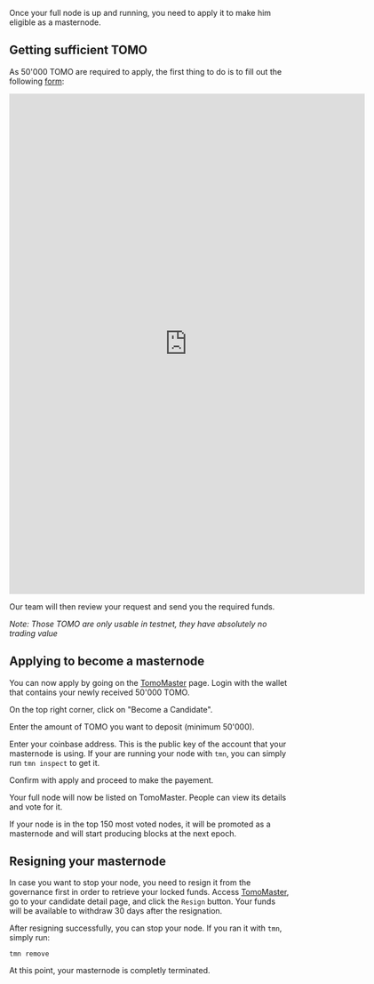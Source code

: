 Once your full node is up and running, you need to apply it to make him eligible as a masternode.

## Getting sufficient TOMO
As 50'000 TOMO are required to apply, the first thing to do is to fill out the following [form](https://docs.google.com/forms/d/183UxYRET9I183L7lFHCredjaTd9oj4kmf4UdH7eLNNs):

<iframe src="https://docs.google.com/forms/d/e/1FAIpQLSf0BiG8Rs5v4ItkwykgWUXsavLRZNA9W_EHTDis7klk5mNJnw/viewform?embedded=true" width="640" height="900" frameborder="0" marginheight="0" marginwidth="0">Loading...</iframe>

Our team will then review your request and send you the required funds.

*Note: Those TOMO are only usable in testnet, they have absolutely no trading value*

## Applying to become a masternode
You can now apply by going on the [TomoMaster](https://master.testnet.tomochain.com) page.
Login with the wallet that contains your newly received 50'000 TOMO.

On the top right corner, click on "Become a Candidate".

Enter the amount of TOMO you want to deposit (minimum 50'000).

Enter your coinbase address. This is the public key of the account that your masternode is using.
If your are running your node with `tmn`, you can simply run `tmn inspect` to get it.

Confirm with apply and proceed to make the payement.

Your full node will now be listed on TomoMaster.
People can view its details and vote for it.

If your node is in the top 150 most voted nodes, it will be promoted as a masternode and will start producing blocks at the next epoch.

## Resigning your masternode
In case you want to stop your node, you need to resign it from the governance first in order to retrieve your locked funds.
Access [TomoMaster](https://master.testnet.tomochain.com), go to your candidate detail page, and click the `Resign` button.
Your funds will be available to withdraw 30 days after the resignation.

After resigning successfully, you can stop your node. If you ran it with `tmn`, simply run:
```
tmn remove
```

At this point, your masternode is completly terminated.

